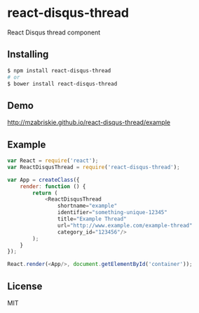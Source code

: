 # react-disqus-thread

React Disqus thread component

## Installing

```bash
$ npm install react-disqus-thread
# or
$ bower install react-disqus-thread
```

## Demo

http://mzabriskie.github.io/react-disqus-thread/example

## Example

```js
var React = require('react');
var ReactDisqusThread = require('react-disqus-thread');

var App = createClass({
	render: function () {
		return (
			<ReactDisqusThread
				shortname="example"
				identifier="something-unique-12345"
				title="Example Thread"
				url="http://www.example.com/example-thread"
				category_id="123456"/>
		);
	}
});

React.render(<App/>, document.getElementById('container'));
```

## License

MIT
